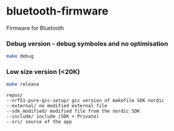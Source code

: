 bluetooth-firmware
==================

Firmware for Bluetooth

### Debug version - debug symboles and no optimisation

```sh
make debug
```

### Low size version (<20K)

```sh
make release
```

```
repos/
--nrf51-pure-gcc-setup/ gcc version of makefile SDK nordic
--external/ no modified external file
--sdk_modified/ modified file from the nordic SDK
--include/ include (SDK + Private)
--src/ source of the app
```
